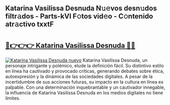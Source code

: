 ## Katarina Vasilissa Desnuda N𝚞𝚎vos desn𝚞dos filtr𝚊dos - Parts-kVI F𝚘tos vid𝚎o - C𝚘ntenido atr𝚊ctivo txxtF

# <h2><a href="http://mb04d0.tromn.icu/?c=Katarina+Vasilissa+Desnuda">🔗👉👉👉 Katarina Vasilissa Desnuda 🔗🔗</a></h2>

[![Katarina Vasilissa Desnuda nuevo](https://i.imgur.com/pEAQMta.gif)](http://mb04d0.tromn.icu/?c=Katarina+Vasilissa+Desnuda)
Katarina Vasilissa Desnuda, un personaje intrigante y polémico, elude la definición fácil. Su distintivo estilo en línea ha cautivado y provocado críticas, generando debates sobre ética, autoexpresión y la dinámica de las sociedades digitales. A pesar de la incertidumbre de sus acciones futuras, su impacto en la cultura en línea es palpable. Con una determinación inquebrantable y un cautivador innegable, la influencia de Katarina Vasilissa Desnuda en los medios digitales no tiene límites.
